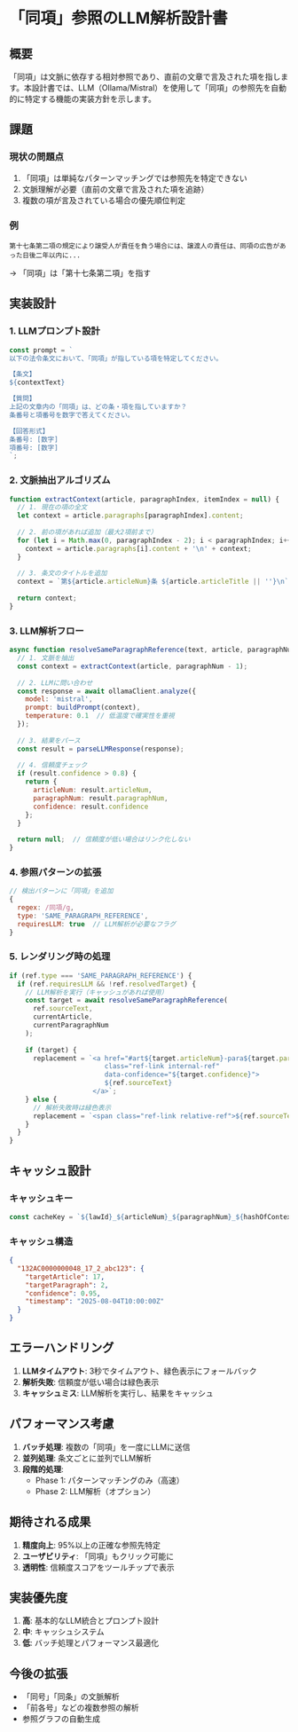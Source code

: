 # 「同項」参照のLLM解析設計書

## 概要

「同項」は文脈に依存する相対参照であり、直前の文章で言及された項を指します。本設計書では、LLM（Ollama/Mistral）を使用して「同項」の参照先を自動的に特定する機能の実装方針を示します。

## 課題

### 現状の問題点
1. 「同項」は単純なパターンマッチングでは参照先を特定できない
2. 文脈理解が必要（直前の文章で言及された項を追跡）
3. 複数の項が言及されている場合の優先順位判定

### 例
```
第十七条第二項の規定により譲受人が責任を負う場合には、譲渡人の責任は、同項の広告があった日後二年以内に...
```
→ 「同項」は「第十七条第二項」を指す

## 実装設計

### 1. LLMプロンプト設計

```javascript
const prompt = `
以下の法令条文において、「同項」が指している項を特定してください。

【条文】
${contextText}

【質問】
上記の文章内の「同項」は、どの条・項を指していますか？
条番号と項番号を数字で答えてください。

【回答形式】
条番号: [数字]
項番号: [数字]
`;
```

### 2. 文脈抽出アルゴリズム

```javascript
function extractContext(article, paragraphIndex, itemIndex = null) {
  // 1. 現在の項の全文
  let context = article.paragraphs[paragraphIndex].content;
  
  // 2. 前の項があれば追加（最大2項前まで）
  for (let i = Math.max(0, paragraphIndex - 2); i < paragraphIndex; i++) {
    context = article.paragraphs[i].content + '\n' + context;
  }
  
  // 3. 条文のタイトルを追加
  context = `第${article.articleNum}条 ${article.articleTitle || ''}\n` + context;
  
  return context;
}
```

### 3. LLM解析フロー

```javascript
async function resolveSameParagraphReference(text, article, paragraphNum) {
  // 1. 文脈を抽出
  const context = extractContext(article, paragraphNum - 1);
  
  // 2. LLMに問い合わせ
  const response = await ollamaClient.analyze({
    model: 'mistral',
    prompt: buildPrompt(context),
    temperature: 0.1  // 低温度で確実性を重視
  });
  
  // 3. 結果をパース
  const result = parseLLMResponse(response);
  
  // 4. 信頼度チェック
  if (result.confidence > 0.8) {
    return {
      articleNum: result.articleNum,
      paragraphNum: result.paragraphNum,
      confidence: result.confidence
    };
  }
  
  return null;  // 信頼度が低い場合はリンク化しない
}
```

### 4. 参照パターンの拡張

```javascript
// 検出パターンに「同項」を追加
{ 
  regex: /同項/g, 
  type: 'SAME_PARAGRAPH_REFERENCE',
  requiresLLM: true  // LLM解析が必要なフラグ
}
```

### 5. レンダリング時の処理

```javascript
if (ref.type === 'SAME_PARAGRAPH_REFERENCE') {
  if (ref.requiresLLM && !ref.resolvedTarget) {
    // LLM解析を実行（キャッシュがあれば使用）
    const target = await resolveSameParagraphReference(
      ref.sourceText, 
      currentArticle, 
      currentParagraphNum
    );
    
    if (target) {
      replacement = `<a href="#art${target.articleNum}-para${target.paragraphNum}" 
                        class="ref-link internal-ref" 
                        data-confidence="${target.confidence}">
                        ${ref.sourceText}
                     </a>`;
    } else {
      // 解析失敗時は緑色表示
      replacement = `<span class="ref-link relative-ref">${ref.sourceText}</span>`;
    }
  }
}
```

## キャッシュ設計

### キャッシュキー
```javascript
const cacheKey = `${lawId}_${articleNum}_${paragraphNum}_${hashOfContext}`;
```

### キャッシュ構造
```json
{
  "132AC0000000048_17_2_abc123": {
    "targetArticle": 17,
    "targetParagraph": 2,
    "confidence": 0.95,
    "timestamp": "2025-08-04T10:00:00Z"
  }
}
```

## エラーハンドリング

1. **LLMタイムアウト**: 3秒でタイムアウト、緑色表示にフォールバック
2. **解析失敗**: 信頼度が低い場合は緑色表示
3. **キャッシュミス**: LLM解析を実行し、結果をキャッシュ

## パフォーマンス考慮

1. **バッチ処理**: 複数の「同項」を一度にLLMに送信
2. **並列処理**: 条文ごとに並列でLLM解析
3. **段階的処理**: 
   - Phase 1: パターンマッチングのみ（高速）
   - Phase 2: LLM解析（オプション）

## 期待される成果

1. **精度向上**: 95%以上の正確な参照先特定
2. **ユーザビリティ**: 「同項」もクリック可能に
3. **透明性**: 信頼度スコアをツールチップで表示

## 実装優先度

1. **高**: 基本的なLLM統合とプロンプト設計
2. **中**: キャッシュシステム
3. **低**: バッチ処理とパフォーマンス最適化

## 今後の拡張

- 「同号」「同条」の文脈解析
- 「前各号」などの複数参照の解析
- 参照グラフの自動生成